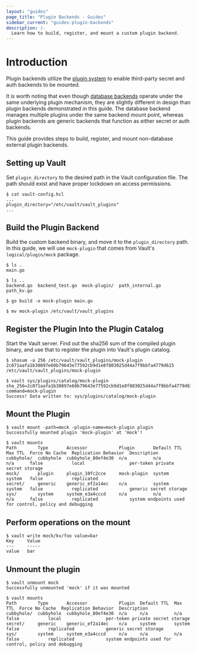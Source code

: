 ```yaml
---
layout: "guides"
page_title: "Plugin Backends - Guides"
sidebar_current: "guides-plugin-backends"
description: |-
  Learn how to build, register, and mount a custom plugin backend.
---
```


# Introduction

Plugin backends utilize the [plugin system][plugin-system] to enable 
third-party secret and auth backends to be mounted. 

It is worth noting that even though [database backends][database-backend]
operate under the same underlying plugin mechanism, they are slightly different
in design than plugin backends demonstrated in this guide. The database backend 
manages multiple plugins under the same backend mount point, whereas plugin
backends are generic backends that function as either secret or auth backends. 

This guide provides steps to build, register, and mount non-database external
plugin backends.

## Setting up Vault

Set `plugin_directory` to the desired path in the Vault configuration file.
The path should exist and have proper lockdown on access permissions.

```
$ cat vault-config.hcl
...
plugin_directory="/etc/vault/vault_plugins"
...
```

## Build the Plugin Backend

Build the custom backend binary, and move it to the `plugin_directory` path.
In this guide, we will use `mock-plugin` that comes from Vault's 
`logical/plugin/mock` package.

```
$ ls .
main.go

$ ls ..
backend.go  backend_test.go  mock-plugin/  path_internal.go  path_kv.go

$ go build -o mock-plugin main.go

$ mv mock-plugin /etc/vault/vault_plugins
```

## Register the Plugin Into the Plugin Catalog

Start the Vault server. Find out the sha256 sum of the compiled plugin binary,
and use that to register the plugin into Vault's plugin catalog.

```
$ shasum -a 256 /etc/vault/vault_plugins/mock-plugin
2c071aafa1b30897e60b79643e77592cb9d1e8f803025d44a7f9bbfa4779d615  /etc/vault/vault_plugins/mock-plugin

$ vault sys/plugins/catalog/mock-plugin sha_256=2c071aafa1b30897e60b79643e77592cb9d1e8f803025d44a7f9bbfa4779d615 command=mock-plugin
Success! Data written to: sys/plugins/catalog/mock-plugin
```

## Mount the Plugin

```
$ vault mount -path=mock -plugin-name=mock-plugin plugin
Successfully mounted plugin 'mock-plugin' at 'mock'!

$ vault mounts
Path        Type       Accessor            Plugin       Default TTL  Max TTL  Force No Cache  Replication Behavior  Description
cubbyhole/  cubbyhole  cubbyhole_80ef4e30  n/a          n/a          n/a      false           local                 per-token private secret storage
mock/       plugin     plugin_10fc2cce     mock-plugin  system       system   false           replicated
secret/     generic    generic_ef2a14ec    n/a          system       system   false           replicated            generic secret storage
sys/        system     system_e3a4cccd     n/a          n/a          n/a      false           replicated            system endpoints used for control, policy and debugging
```

## Perform operations on the mount

```
$ vault write mock/kv/foo value=bar
Key  	Value
---  	-----
value	bar
```

## Unmount the plugin

```
$ vault unmount mock
Successfully unmounted 'mock' if it was mounted

$ vault mounts
Path        Type       Accessor            Plugin  Default TTL  Max TTL  Force No Cache  Replication Behavior  Description
cubbyhole/  cubbyhole  cubbyhole_80ef4e30  n/a     n/a          n/a      false           local                 per-token private secret storage
secret/     generic    generic_ef2a14ec    n/a     system       system   false           replicated            generic secret storage
sys/        system     system_e3a4cccd     n/a     n/a          n/a      false           replicated            system endpoints used for control, policy and debugging
```

[plugin-system]: docs/internals/plugins.html
[database-backend]: docs/secrets/databases/index.html